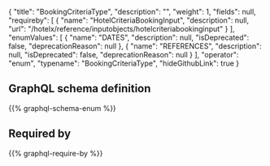 {
  "title": "BookingCriteriaType",
  "description": "",
  "weight": 1,
  "fields": null,
  "requireby": [
    {
      "name": "HotelCriteriaBookingInput",
      "description": null,
      "url": "/hotelx/reference/inputobjects/hotelcriteriabookinginput"
    }
  ],
  "enumValues": [
    {
      "name": "DATES",
      "description": null,
      "isDeprecated": false,
      "deprecationReason": null
    },
    {
      "name": "REFERENCES",
      "description": null,
      "isDeprecated": false,
      "deprecationReason": null
    }
  ],
  "operator": "enum",
  "typename": "BookingCriteriaType",
  "hideGithubLink": true
}
## GraphQL schema definition

{{% graphql-schema-enum %}}

## Required by

{{% graphql-require-by %}}
